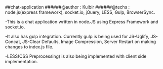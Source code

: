 ##chat-application
######@author    :  Kulbir
######@techs     :  node.js(express framework), socket.io, jQuery, LESS, Gulp, BrowserSync.

-This is a chat application written in node.JS using Express Framework and socket.io. 

-It also has gulp integration. Currently gulp is being used for JS-Uglify, JS-Concat, JS-Clear Defaults, Image Compression, Server Restart on making changes to index.js file.
           
-LESS(CSS Preprocessing)  is also  being implemented with client side implementation.



